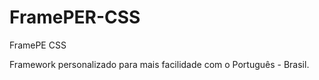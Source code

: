 # FramePER-CSS
FramePE CSS

Framework personalizado para mais facilidade com o Português - Brasil. 

<code>

</code>
